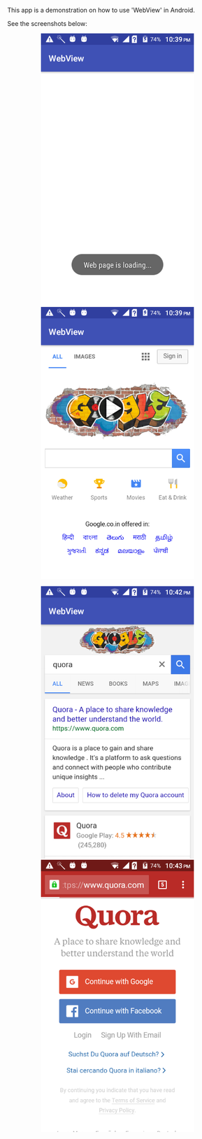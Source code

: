 This app is a demonstration on how to use 'WebView' in Android.<br />

See the screenshots below:<br />

<p align="center">
  <img src="https://github.com/CodeSpurt/WebView/blob/master/app/src/main/res/drawable/screenshot_1.png" width="350"/>
  <img src="https://github.com/CodeSpurt/WebView/blob/master/app/src/main/res/drawable/screenshot_2.png" width="350"/>
</p>

<p align="center">
  <img src="https://github.com/CodeSpurt/WebView/blob/master/app/src/main/res/drawable/screenshot_3.png" width="350"/>
  <img src="https://github.com/CodeSpurt/WebView/blob/master/app/src/main/res/drawable/screenshot_4.png" width="350"/>
</p>
